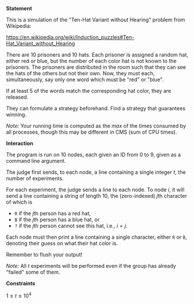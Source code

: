 **Statement**  

This is a simulation of the "Ten-Hat Variant without Hearing" problem from Wikipedia:

https://en.wikipedia.org/wiki/Induction_puzzles#Ten-Hat_Variant_without_Hearing

There are $10$ prisoners and $10$ hats. Each prisoner is assigned a random hat, either red or blue, but the number of each color hat is not known to the prisoners. The prisoners are distributed in the room such that they can see the hats of the others but not their own. Now, they must each, simultaneously, say only one word which must be "red" or "blue".

If at least $5$ of the words match the corresponding hat color, they are released.

They can formulate a strategy beforehand. Find a strategy that guarantees winning.

*Note:* Your running time is computed as the *max* of the times consumed by all processes, though this may be different in CMS (sum of CPU times).


**Interaction**  

The program is run on $10$ nodes, each given an ID from $0$ to $9$, given as a command line argument.

The judge first sends, to each node, a line containing a single integer $t$, the number of experiments.

For each experiment, the judge sends a line to each node. To node $i$, it will send a line containing a string of length $10$, the (zero-indexed) $j$th character of which is

- `R` if the $j$th person has a red hat,
- `B` if the $j$th person has a blue hat, or
- `?` if the $j$th person cannot see this hat, i.e., $i = j$.

Each node must then print a line containing a single character, either `R` or `B`, denoting their guess on what their hat color is.

Remember to flush your output!

*Note:* All $t$ experiments will be performed even if the group has already "failed" some of them.


**Constraints**

$1 \le t \le 10^4$
